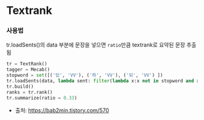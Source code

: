 # Textrank

### 사용법
tr.loadSents()의 data 부분에 문장을 넣으면 `ratio`만큼 textrank로 요약된 문장 추출됨

``` python
tr = TextRank()
tagger = Mecab()
stopword = set([('있', 'VV'), ('하', 'VV'), ('되', 'VV') ])
tr.loadSents(data, lambda sent: filter(lambda x:x not in stopword and x[1] in ('NNG', 'NNP', 'VV', 'VA'), tagger.pos(sent)))
tr.build()
ranks = tr.rank()
tr.summarize(ratio = 0.33)
```

* 출처: https://bab2min.tistory.com/570
